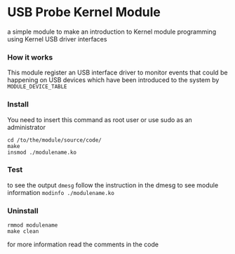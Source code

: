 # USB Probe Kernel Module

a simple module to make an introduction to Kernel module programming using Kernel USB driver interfaces


### How it works
This module register an USB interface driver to monitor events that could be happening on USB devices which have been introduced to the system by `MODULE_DEVICE_TABLE`


### Install
You need to insert this command as root user or use sudo as an administrator
```
cd /to/the/module/source/code/
make
insmod ./modulename.ko
```

### Test
to see the output `dmesg`
follow the instruction in the dmesg
to see module information `modinfo ./modulename.ko`


### Uninstall
```
rmmod modulename
make clean
```

for more information read the comments in the code
